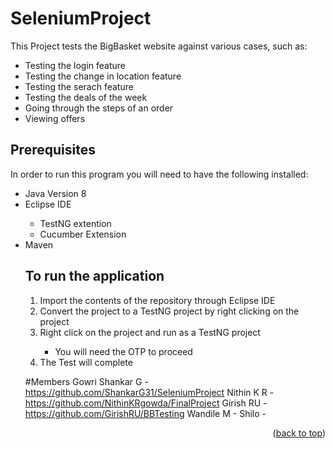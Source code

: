 # SeleniumProject

This Project tests the BigBasket website against various cases, such as:
<ul>
  <li>Testing the login feature</li>
  <li>Testing the change in location feature</li>
  <li>Testing the serach feature</li>  
  <li>Testing the deals of the week</li>
  <li>Going through the steps of an order</li>
  <li>Viewing offers</li>
</ul>

## Prerequisites

In order to run this program you will need to have the following installed:
<ul>
  <li>Java Version 8</li>
  <li>Eclipse IDE</li>
    <ul>
      <li>TestNG extention</li>
      <li>Cucumber Extension</li>
    </ul>
  <li>Maven</li>
  
  ## To run the application
  
  <ol type="1">
    <li>Import the contents of the repository through Eclipse IDE</li>
    <li>Convert the project to a TestNG project by right clicking on the project</li>
    <li>Right click on the project and run as a TestNG project</li>
      <ul>
        <li>You will need the OTP to proceed</li>
      </ul>  
    <li>The Test will complete</li>
  </ol>
  
  #Members
  Gowri Shankar G - https://github.com/ShankarG31/SeleniumProject 
  Nithin K R      - https://github.com/NithinKRgowda/FinalProject
  Girish RU       - https://github.com/GirishRU/BBTesting
  Wandile M       - 
  Shilo           - 
<p align="right">(<a href="#top">back to top</a>)</p>

